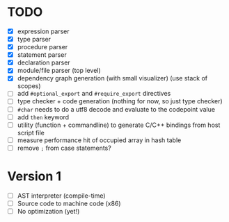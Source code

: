# TODO
- [x] expression parser
- [x] type parser
- [x] procedure parser
- [x] statement parser
- [x] declaration parser
- [x] module/file parser (top level)
- [x] dependency graph generation (with small visualizer) (use stack of scopes)
- [ ] add `#optional_export` and `#require_export` directives
- [ ] type checker + code generation (nothing for now, so just type checker)
- [ ] `#char` needs to do a utf8 decode and evaluate to the codepoint value
- [ ] add `then` keyword
- [ ] utility (function + commandline) to generate C/C++ bindings from host script file
- [ ] measure performance hit of occupied array in hash table
- [ ] remove `;` from case statements?

# Version 1
- [ ] AST interpreter (compile-time)
- [ ] Source code to machine code (x86)
- [ ] No optimization (yet!)
